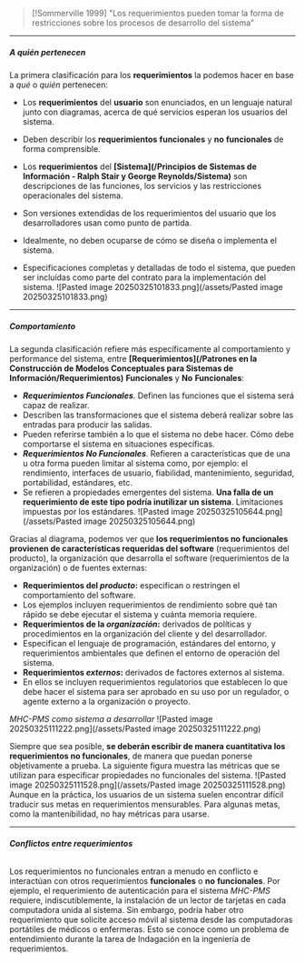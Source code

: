 
> [!Sommerville 1999]
> "Los requerimientos pueden tomar la forma de restricciones sobre los procesos de desarrollo del sistema"

****
##### **A quién *pertenecen***
La primera clasificación para los **requerimientos** la podemos hacer en base a *qué* o *quién* pertenecen: 
- Los **requerimientos** del **usuario** son enunciados, en un lenguaje natural junto con diagramas, acerca de qué servicios esperan los usuarios del sistema. 
- Deben describir los **requerimientos** **funcionales** y **no** **funcionales** de forma comprensible. 

- Los **requerimientos** del **[Sistema](/Principios de Sistemas de Información - Ralph Stair y George Reynolds/Sistema)** son descripciones de las funciones, los servicios y las restricciones operacionales del sistema. 
- Son versiones extendidas de los requerimientos del usuario que los desarrolladores usan como punto de partida. 
- Idealmente, no deben ocuparse de cómo se diseña o implementa el sistema. 
- Especificaciones completas y detalladas de todo el sistema, que pueden ser incluídas como parte del contrato para la implementación del sistema.
	![Pasted image 20250325101833.png](/assets/Pasted image 20250325101833.png)

****
##### **Comportamiento**
La segunda clasificación refiere más específicamente al comportamiento y performance del sistema, entre **[Requerimientos](/Patrones en la Construcción de Modelos Conceptuales para Sistemas de Información/Requerimientos)** **Funcionales** y **No** **Funcionales**:
- ***Requerimientos Funcionales***. Definen las funciones que el sistema será capaz de realizar. 
- Describen las transformaciones que el sistema deberá realizar sobre las entradas para producir las salidas. 
- Pueden referirse también a lo que el sistema no debe hacer. Cómo debe comportarse el sistema en situaciones específicas.
- ***Requerimientos No Funcionales***. Refieren a características que de una u otra forma pueden limitar al sistema como, por ejemplo: el rendimiento, interfaces de usuario, fiabilidad, mantenimiento, seguridad, portabilidad, estándares, etc. 
- Se refieren a propiedades emergentes del sistema. **Una falla de un requerimiento de este tipo podría inutilizar un sistema**. Limitaciones impuestas por los estándares.
![Pasted image 20250325105644.png](/assets/Pasted image 20250325105644.png)
	 
Gracias al diagrama, podemos ver que **los requerimientos no funcionales provienen de características requeridas del software** (requerimientos del producto), la organización que desarrolla el software (requerimientos de la organización) o de fuentes externas:
- **Requerimientos del *producto*:** especifican o restringen el comportamiento del software. 
- Los ejemplos incluyen requerimientos de rendimiento sobre qué tan rápido se debe ejecutar el sistema y cuánta memoria requiere.
- **Requerimientos de la *organización*:** derivados de políticas y procedimientos en la organización del cliente y del desarrollador. 
- Especifican el lenguaje de programación, estándares del entorno, y requerimientos ambientales que definen el entorno de operación del sistema.
- **Requerimientos *externos*:** derivados de factores externos al sistema. 
- En ellos se incluyen requerimientos regulatorios que establecen lo que debe hacer el sistema para ser aprobado en su uso por un regulador, o agente externo a la organización o proyecto.

*MHC-PMS como sistema a desarrollar*
![Pasted image 20250325111222.png](/assets/Pasted image 20250325111222.png)

Siempre que sea posible, **se deberán escribir de manera cuantitativa los requerimientos no funcionales**, de manera que puedan ponerse objetivamente a prueba. La siguiente figura muestra las métricas que se utilizan para especificar propiedades no funcionales del sistema.
	![Pasted image 20250325111528.png](/assets/Pasted image 20250325111528.png)
Aunque en la práctica, los usuarios de un sistema suelen encontrar difícil traducir sus metas en requerimientos mensurables. Para algunas metas, como la mantenibilidad, no hay métricas para usarse.
****
###### **Conflictos entre requerimientos**
Los requerimientos no funcionales entran a menudo en conflicto e interactúan con otros requerimientos **funcionales** o **no** **funcionales**. Por ejemplo, el requerimiento de autenticación para el sistema *MHC-PMS* requiere, indiscutiblemente, la instalación de un lector de tarjetas en cada computadora unida al sistema. Sin embargo, podría haber otro requerimiento que solicite acceso móvil al sistema desde las computadoras portátiles de médicos o enfermeras. Esto se conoce como un problema de entendimiento durante la tarea de Indagación en la ingeniería de requerimientos.

